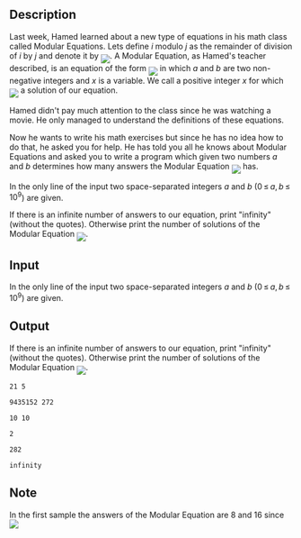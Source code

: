 ## Description

<div><p>Last week, Hamed learned about a new type of equations in his math class called Modular Equations. Lets define <span class="tex-span"><i>i</i></span> modulo <span class="tex-span"><i>j</i></span> as the remainder of division of <span class="tex-span"><i>i</i></span> by <span class="tex-span"><i>j</i></span> and denote it by <img align="middle" class="tex-formula" src="file://TQ1igQh2.png" style="max-width: 100.0%;max-height: 100.0%;">. A Modular Equation, as Hamed's teacher described, is an equation of the form <img align="middle" class="tex-formula" src="file://gdvpohgn.png" style="max-width: 100.0%;max-height: 100.0%;"> in which <span class="tex-span"><i>a</i></span> and <span class="tex-span"><i>b</i></span> are two non-negative integers and <span class="tex-span"><i>x</i></span> is a variable. We call a positive integer <span class="tex-span"><i>x</i></span> for which <img align="middle" class="tex-formula" src="file://8zoPggCE.png" style="max-width: 100.0%;max-height: 100.0%;"> a <span class="tex-font-style-underline">solution</span> of our equation.</p><p>Hamed didn't pay much attention to the class since he was watching a movie. He only managed to understand the definitions of these equations.</p><p>Now he wants to write his math exercises but since he has no idea how to do that, he asked you for help. He has told you all he knows about Modular Equations and asked you to write a program which given two numbers <span class="tex-span"><i>a</i></span> and <span class="tex-span"><i>b</i></span> determines how many answers the Modular Equation <img align="middle" class="tex-formula" src="file://AlA5vqMR.png" style="max-width: 100.0%;max-height: 100.0%;"> has.</p></div><div class="input-specification"><p>In the only line of the input two space-separated integers <span class="tex-span"><i>a</i></span> and <span class="tex-span"><i>b</i></span> (<span class="tex-span">0 ≤ <i>a</i>, <i>b</i> ≤ 10<sup class="upper-index">9</sup></span>) are given.</p></div><div class="output-specification"><p>If there is an infinite number of answers to our equation, print "infinity" (without the quotes). Otherwise print the number of solutions of the Modular Equation <img align="middle" class="tex-formula" src="file://QYwYpZ1k.png" style="max-width: 100.0%;max-height: 100.0%;">.</p></div>

## Input

<p>In the only line of the input two space-separated integers <span class="tex-span"><i>a</i></span> and <span class="tex-span"><i>b</i></span> (<span class="tex-span">0 ≤ <i>a</i>, <i>b</i> ≤ 10<sup class="upper-index">9</sup></span>) are given.</p>

## Output

<p>If there is an infinite number of answers to our equation, print "infinity" (without the quotes). Otherwise print the number of solutions of the Modular Equation <img align="middle" class="tex-formula" src="file://QYwYpZ1k.png" style="max-width: 100.0%;max-height: 100.0%;">.</p>





```input1
21 5

```




```input2
9435152 272

```




```input3
10 10

```




```output1
2

```




```output2
282

```




```output3
infinity

```



## Note

<p>In the first sample the answers of the Modular Equation are 8 and 16 since <img align="middle" class="tex-formula" src="file://L2QxDCXQ.png" style="max-width: 100.0%;max-height: 100.0%;"></p>
